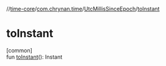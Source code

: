 //[time-core](../../../index.md)/[com.chrynan.time](../index.md)/[UtcMillisSinceEpoch](index.md)/[toInstant](to-instant.md)

# toInstant

[common]\
fun [toInstant](to-instant.md)(): Instant
